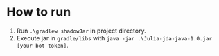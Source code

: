 # How to run
1. Run `.\gradlew shadowJar` in project directory.
2. Execute jar in `gradle/libs` with `java -jar .\Julia-jda-java-1.0.jar [your bot token]`.
